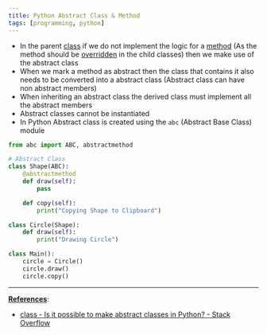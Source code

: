 ```yaml
---
title: Python Abstract Class & Method
tags: [programming, python]
---
```


* In the parent [class](Python%20Classes.md) if we do not implement the logic for a [method](Python%20Methods.md) (As the method should be [overridden](Python%20Method%20Overriding.md) in the child classes) then we make use of the abstract class
* When we mark a method as abstract then the class that contains it also needs to be converted into a abstract class (Abstract class can have non abstract members)
* When inheriting an abstract class the derived class must implement all the abstract members
* Abstract classes cannot be instantiated
* In Python Abstract class is created using the `abc` (Abstract Base Class) module

````python
from abc import ABC, abstractmethod

# Abstract Class
class Shape(ABC):
    @abstractmethod
    def draw(self):
        pass

    def copy(self):
        print("Copying Shape to Clipboard")

class Circle(Shape):
    def draw(self):
        print("Drawing Circle")

class Main():
    circle = Circle()
    circle.draw()
    circle.copy()
````

---

**<u>References</u>**:

* [class - Is it possible to make abstract classes in Python? - Stack Overflow](https://stackoverflow.com/questions/13646245/is-it-possible-to-make-abstract-classes-in-python)